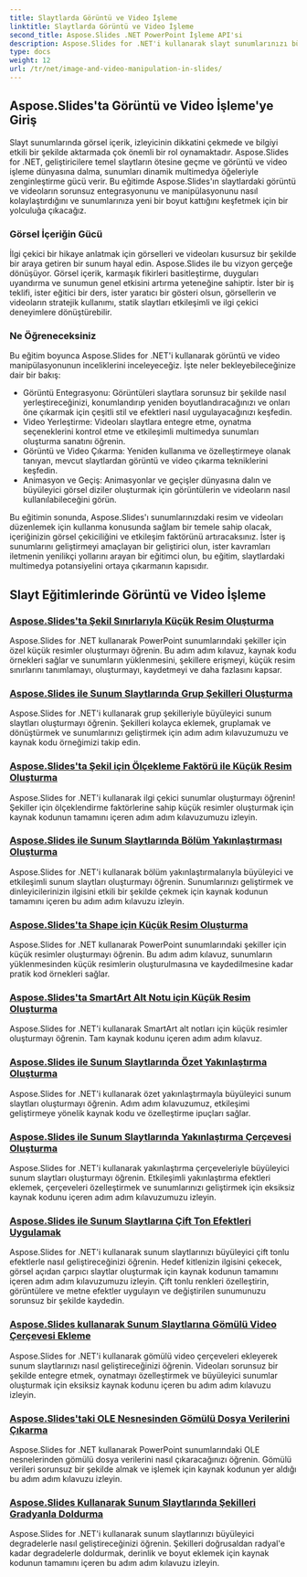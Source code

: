 ```yaml
---
title: Slaytlarda Görüntü ve Video İşleme
linktitle: Slaytlarda Görüntü ve Video İşleme
second_title: Aspose.Slides .NET PowerPoint İşleme API'si
description: Aspose.Slides for .NET'i kullanarak slayt sunumlarınızı büyüleyici görseller ve videolarla geliştirin. Görsel olarak ilgi çekici içerik için slaytlardaki görselleri ve videoları nasıl değiştireceğinizi adım adım öğrenin.
type: docs
weight: 12
url: /tr/net/image-and-video-manipulation-in-slides/
---
```


## Aspose.Slides'ta Görüntü ve Video İşleme'ye Giriş

Slayt sunumlarında görsel içerik, izleyicinin dikkatini çekmede ve bilgiyi etkili bir şekilde aktarmada çok önemli bir rol oynamaktadır. Aspose.Slides for .NET, geliştiricilere temel slaytların ötesine geçme ve görüntü ve video işleme dünyasına dalma, sunumları dinamik multimedya öğeleriyle zenginleştirme gücü verir. Bu eğitimde Aspose.Slides'ın slaytlardaki görüntü ve videoların sorunsuz entegrasyonunu ve manipülasyonunu nasıl kolaylaştırdığını ve sunumlarınıza yeni bir boyut kattığını keşfetmek için bir yolculuğa çıkacağız.

### Görsel İçeriğin Gücü

İlgi çekici bir hikaye anlatmak için görselleri ve videoları kusursuz bir şekilde bir araya getiren bir sunum hayal edin. Aspose.Slides ile bu vizyon gerçeğe dönüşüyor. Görsel içerik, karmaşık fikirleri basitleştirme, duyguları uyandırma ve sunumun genel etkisini artırma yeteneğine sahiptir. İster bir iş teklifi, ister eğitici bir ders, ister yaratıcı bir gösteri olsun, görsellerin ve videoların stratejik kullanımı, statik slaytları etkileşimli ve ilgi çekici deneyimlere dönüştürebilir.

### Ne Öğreneceksiniz

Bu eğitim boyunca Aspose.Slides for .NET'i kullanarak görüntü ve video manipülasyonunun inceliklerini inceleyeceğiz. İşte neler bekleyebileceğinize dair bir bakış:

- Görüntü Entegrasyonu: Görüntüleri slaytlara sorunsuz bir şekilde nasıl yerleştireceğinizi, konumlandırıp yeniden boyutlandıracağınızı ve onları öne çıkarmak için çeşitli stil ve efektleri nasıl uygulayacağınızı keşfedin.
- Video Yerleştirme: Videoları slaytlara entegre etme, oynatma seçeneklerini kontrol etme ve etkileşimli multimedya sunumları oluşturma sanatını öğrenin.
- Görüntü ve Video Çıkarma: Yeniden kullanıma ve özelleştirmeye olanak tanıyan, mevcut slaytlardan görüntü ve video çıkarma tekniklerini keşfedin.
- Animasyon ve Geçiş: Animasyonlar ve geçişler dünyasına dalın ve büyüleyici görsel diziler oluşturmak için görüntülerin ve videoların nasıl kullanılabileceğini görün.

Bu eğitimin sonunda, Aspose.Slides'ı sunumlarınızdaki resim ve videoları düzenlemek için kullanma konusunda sağlam bir temele sahip olacak, içeriğinizin görsel çekiciliğini ve etkileşim faktörünü artıracaksınız. İster iş sunumlarını geliştirmeyi amaçlayan bir geliştirici olun, ister kavramları iletmenin yenilikçi yollarını arayan bir eğitimci olun, bu eğitim, slaytlardaki multimedya potansiyelini ortaya çıkarmanın kapısıdır.


## Slayt Eğitimlerinde Görüntü ve Video İşleme
### [Aspose.Slides'ta Şekil Sınırlarıyla Küçük Resim Oluşturma](./creating-thumbnail-bounds-shape/)
Aspose.Slides for .NET kullanarak PowerPoint sunumlarındaki şekiller için özel küçük resimler oluşturmayı öğrenin. Bu adım adım kılavuz, kaynak kodu örnekleri sağlar ve sunumların yüklenmesini, şekillere erişmeyi, küçük resim sınırlarını tanımlamayı, oluşturmayı, kaydetmeyi ve daha fazlasını kapsar.
### [Aspose.Slides ile Sunum Slaytlarında Grup Şekilleri Oluşturma](./creating-group-shapes/)
Aspose.Slides for .NET'i kullanarak grup şekilleriyle büyüleyici sunum slaytları oluşturmayı öğrenin. Şekilleri kolayca eklemek, gruplamak ve dönüştürmek ve sunumlarınızı geliştirmek için adım adım kılavuzumuzu ve kaynak kodu örneğimizi takip edin.
### [Aspose.Slides'ta Şekil için Ölçekleme Faktörü ile Küçük Resim Oluşturma](./creating-thumbnail-scaling-factor-shape/)
Aspose.Slides for .NET'i kullanarak ilgi çekici sunumlar oluşturmayı öğrenin! Şekiller için ölçeklendirme faktörlerine sahip küçük resimler oluşturmak için kaynak kodunun tamamını içeren adım adım kılavuzumuzu izleyin.
### [Aspose.Slides ile Sunum Slaytlarında Bölüm Yakınlaştırması Oluşturma](./creating-section-zoom/)
Aspose.Slides for .NET'i kullanarak bölüm yakınlaştırmalarıyla büyüleyici ve etkileşimli sunum slaytları oluşturmayı öğrenin. Sunumlarınızı geliştirmek ve dinleyicilerinizin ilgisini etkili bir şekilde çekmek için kaynak kodunun tamamını içeren bu adım adım kılavuzu izleyin.
### [Aspose.Slides'ta Shape için Küçük Resim Oluşturma](./creating-thumbnail-shape/)
Aspose.Slides for .NET kullanarak PowerPoint sunumlarındaki şekiller için küçük resimler oluşturmayı öğrenin. Bu adım adım kılavuz, sunumların yüklenmesinden küçük resimlerin oluşturulmasına ve kaydedilmesine kadar pratik kod örnekleri sağlar.
### [Aspose.Slides'ta SmartArt Alt Notu için Küçük Resim Oluşturma](./creating-thumbnail-smartart-child-note/)
Aspose.Slides for .NET'i kullanarak SmartArt alt notları için küçük resimler oluşturmayı öğrenin. Tam kaynak kodunu içeren adım adım kılavuz.
### [Aspose.Slides ile Sunum Slaytlarında Özet Yakınlaştırma Oluşturma](./creating-summary-zoom/)
Aspose.Slides for .NET'i kullanarak özet yakınlaştırmayla büyüleyici sunum slaytları oluşturmayı öğrenin. Adım adım kılavuzumuz, etkileşimi geliştirmeye yönelik kaynak kodu ve özelleştirme ipuçları sağlar.
### [Aspose.Slides ile Sunum Slaytlarında Yakınlaştırma Çerçevesi Oluşturma](./creating-zoom-frame/)
Aspose.Slides for .NET'i kullanarak yakınlaştırma çerçeveleriyle büyüleyici sunum slaytları oluşturmayı öğrenin. Etkileşimli yakınlaştırma efektleri eklemek, çerçeveleri özelleştirmek ve sunumlarınızı geliştirmek için eksiksiz kaynak kodunu içeren adım adım kılavuzumuzu izleyin.
### [Aspose.Slides ile Sunum Slaytlarına Çift Ton Efektleri Uygulamak](./applying-duotone-effects/)
Aspose.Slides for .NET'i kullanarak sunum slaytlarınızı büyüleyici çift tonlu efektlerle nasıl geliştireceğinizi öğrenin. Hedef kitlenizin ilgisini çekecek, görsel açıdan çarpıcı slaytlar oluşturmak için kaynak kodunun tamamını içeren adım adım kılavuzumuzu izleyin. Çift tonlu renkleri özelleştirin, görüntülere ve metne efektler uygulayın ve değiştirilen sunumunuzu sorunsuz bir şekilde kaydedin.
### [Aspose.Slides kullanarak Sunum Slaytlarına Gömülü Video Çerçevesi Ekleme](./adding-embedded-video-frame/)
Aspose.Slides for .NET'i kullanarak gömülü video çerçeveleri ekleyerek sunum slaytlarınızı nasıl geliştireceğinizi öğrenin. Videoları sorunsuz bir şekilde entegre etmek, oynatmayı özelleştirmek ve büyüleyici sunumlar oluşturmak için eksiksiz kaynak kodunu içeren bu adım adım kılavuzu izleyin.
### [Aspose.Slides'taki OLE Nesnesinden Gömülü Dosya Verilerini Çıkarma](./extracting-embedded-file-data-ole-object/)
Aspose.Slides for .NET kullanarak PowerPoint sunumlarındaki OLE nesnelerinden gömülü dosya verilerini nasıl çıkaracağınızı öğrenin. Gömülü verileri sorunsuz bir şekilde almak ve işlemek için kaynak kodunun yer aldığı bu adım adım kılavuzu izleyin.
### [Aspose.Slides Kullanarak Sunum Slaytlarında Şekilleri Gradyanla Doldurma](./filling-shapes-gradient/)
Aspose.Slides for .NET'i kullanarak sunum slaytlarınızı büyüleyici degradelerle nasıl geliştireceğinizi öğrenin. Şekilleri doğrusaldan radyal'e kadar degradelerle doldurmak, derinlik ve boyut eklemek için kaynak kodunun tamamını içeren bu adım adım kılavuzu izleyin.